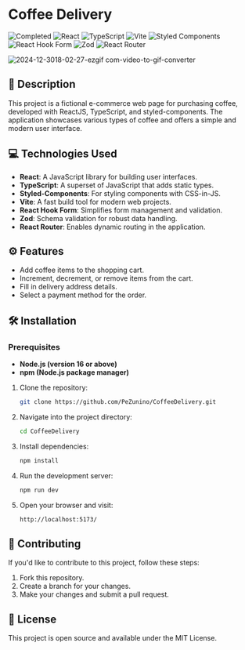 # Coffee Delivery
![Completed](https://img.shields.io/badge/status-completed-brightgreen)
![React](https://img.shields.io/badge/react-%2320232a.svg?style=for-the-badge&logo=react&logoColor=%2361DAFB)
![TypeScript](https://img.shields.io/badge/typescript-%23007ACC.svg?style=for-the-badge&logo=typescript&logoColor=white)
![Vite](https://img.shields.io/badge/vite-%23646CFF.svg?style=for-the-badge&logo=vite&logoColor=white)
![Styled Components](https://img.shields.io/badge/styled--components-DB7093?style=for-the-badge&logo=styled-components&logoColor=white)
![React Hook Form](https://img.shields.io/badge/React%20Hook%20Form-%23EC5990.svg?style=for-the-badge&logo=reacthookform&logoColor=white)
![Zod](https://img.shields.io/badge/zod-%233068b7.svg?style=for-the-badge&logo=zod&logoColor=white)
![React Router](https://img.shields.io/badge/React_Router-CA4245?style=for-the-badge&logo=react-router&logoColor=white)

![2024-12-3018-02-27-ezgif com-video-to-gif-converter](https://github.com/user-attachments/assets/e5b0b397-aabe-4b4c-9661-8b90a36df0bb)

## 📜 Description

This project is a fictional e-commerce web page for purchasing coffee, developed with ReactJS, TypeScript, and styled-components. The application showcases various types of coffee and offers a simple and modern user interface.

## 💻 Technologies Used

- **React**: A JavaScript library for building user interfaces.
- **TypeScript**: A superset of JavaScript that adds static types.
- **Styled-Components**: For styling components with CSS-in-JS.
- **Vite**: A fast build tool for modern web projects.
- **React Hook Form**: Simplifies form management and validation.
- **Zod**: Schema validation for robust data handling.
- **React Router**: Enables dynamic routing in the application.

## ⚙️ Features

- Add coffee items to the shopping cart.
- Increment, decrement, or remove items from the cart.
- Fill in delivery address details.
- Select a payment method for the order.

## 🛠️ Installation

### Prerequisites
- **Node.js (version 16 or above)**
- **npm (Node.js package manager)**

1. Clone the repository:
   ```bash
   git clone https://github.com/PeZunino/CoffeeDelivery.git
2. Navigate into the project directory:
   ```bash
   cd CoffeeDelivery
3. Install dependencies:
   ```bash
   npm install
4. Run the development server:
   ```bash
   npm run dev
5. Open your browser and visit:
   ```bash
   http://localhost:5173/

## 🤝 Contributing
If you'd like to contribute to this project, follow these steps:

1. Fork this repository.
2. Create a branch for your changes.
3. Make your changes and submit a pull request.

## 📄 License
This project is open source and available under the MIT License.

